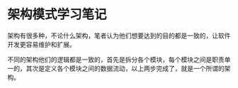 
# 架构模式学习笔记

架构有很多种，不论什么架构，笔者认为他们想要达到的目的都是一致的，让软件开发更容易维护和扩展。

不同的架构他们的逻辑都是一致的，首先是拆分各个模块，每个模块之间是职责单一的，其次是定义各个模块之间的数据流动，以上两步完成了，就是一个所谓的架构。
